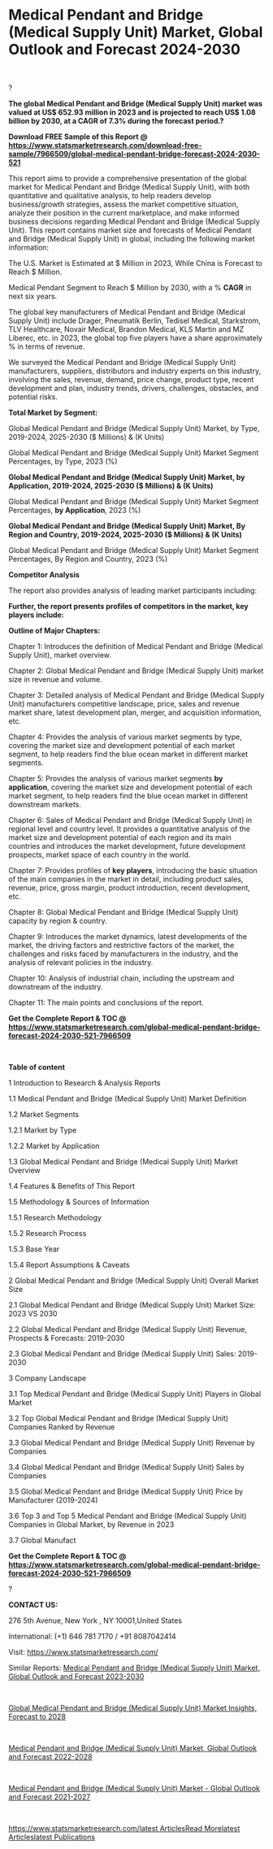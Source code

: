 <h1>Medical Pendant and Bridge (Medical Supply Unit) Market, Global Outlook and Forecast 2024-2030</h1><br/><p>? </p>
 
 
 
 <p><meta charset="utf-8"></p>
 
 
 
 <p dir="ltr"><b id="docs-internal-guid-d5b8784e-7fff-56c1-9fab-dd71f96d8b4e">The global Medical Pendant and Bridge (Medical Supply Unit) market was valued at US$ 652.93 million in 2023 and is projected to reach US$ 1.08 billion by 2030, at a <strong>CAGR</strong> of 7.3% during the forecast period.? </b></p>
 
 
 
 <p><strong>Download FREE Sample of this Report @ <a href="https://www.statsmarketresearch.com/download-free-sample/7966509/global-medical-pendant-bridge-forecast-2024-2030-521">https://www.statsmarketresearch.com/download-free-sample/7966509/global-medical-pendant-bridge-forecast-2024-2030-521</a></strong></p>
 
 
 
 <p>This report aims to provide a comprehensive presentation of the global market for Medical Pendant and Bridge (Medical Supply Unit), with both quantitative and qualitative analysis, to help readers develop business/growth strategies, assess the market competitive situation, analyze their position in the current marketplace, and make informed business decisions regarding Medical Pendant and Bridge (Medical Supply Unit). This report contains market size and forecasts of Medical Pendant and Bridge (Medical Supply Unit) in global, including the following market information:</p>
 
 
 
 <p>The U.S. Market is Estimated at $ Million in 2023, While China is Forecast to Reach $ Million.</p>
 
 
 
 <p>Medical Pendant Segment to Reach $ Million by 2030, with a % <strong>CAGR</strong> in next six years.</p>
 
 
 
 <p>The global key manufacturers of Medical Pendant and Bridge (Medical Supply Unit) include Drager, Pneumatik Berlin, Tedisel Medical, Starkstrom, TLV Healthcare, Novair Medical, Brandon Medical, KLS Martin and MZ Liberec, etc. in 2023, the global top five players have a share approximately % in terms of revenue.</p>
 
 
 
 <p>We surveyed the Medical Pendant and Bridge (Medical Supply Unit) manufacturers, suppliers, distributors and industry experts on this industry, involving the sales, revenue, demand, price change, product type, recent development and plan, industry trends, drivers, challenges, obstacles, and potential risks.</p>
 
 
 
 <p><strong>Total Market by Segment:</strong></p>
 
 
 
 <p>Global Medical Pendant and Bridge (Medical Supply Unit) Market, by Type, 2019-2024, 2025-2030 ($ Millions) & (K Units)</p>
 
 
 
 <p>Global Medical Pendant and Bridge (Medical Supply Unit) Market Segment Percentages, by Type, 2023 (%)</p>
 
 
 
 <p><strong>Global Medical Pendant and Bridge (Medical Supply Unit) Market, <strong>by Application</strong>, 2019-2024, 2025-2030 ($ Millions) & (K Units)</strong></p>
 
 
 
 <p>Global Medical Pendant and Bridge (Medical Supply Unit) Market Segment Percentages, <strong>by Application</strong>, 2023 (%)</p>
 
 
 
 <p><strong>Global Medical Pendant and Bridge (Medical Supply Unit) Market, By Region and Country, 2019-2024, 2025-2030 ($ Millions) & (K Units)</strong></p>
 
 
 
 <p>Global Medical Pendant and Bridge (Medical Supply Unit) Market Segment Percentages, By Region and Country, 2023 (%)</p>
 
 
 
 <p><strong>Competitor Analysis</strong></p>
 
 
 
 <p>The report also provides analysis of leading market participants including:</p>
 
 
 
 <p><strong>Further, the report presents profiles of competitors in the market, <strong>key players</strong> include:</strong></p>
 
 
 
 <p><strong>Outline of Major Chapters:</strong></p>
 
 
 
 <p>Chapter 1: Introduces the definition of Medical Pendant and Bridge (Medical Supply Unit), market overview.</p>
 
 
 
 <p>Chapter 2: Global Medical Pendant and Bridge (Medical Supply Unit) market size in revenue and volume.</p>
 
 
 
 <p>Chapter 3: Detailed analysis of Medical Pendant and Bridge (Medical Supply Unit) manufacturers competitive landscape, price, sales and revenue market share, latest development plan, merger, and acquisition information, etc.</p>
 
 
 
 <p>Chapter 4: Provides the analysis of various market segments by type, covering the market size and development potential of each market segment, to help readers find the blue ocean market in different market segments.</p>
 
 
 
 <p>Chapter 5: Provides the analysis of various market segments <strong>by application</strong>, covering the market size and development potential of each market segment, to help readers find the blue ocean market in different downstream markets.</p>
 
 
 
 <p>Chapter 6: Sales of Medical Pendant and Bridge (Medical Supply Unit) in regional level and country level. It provides a quantitative analysis of the market size and development potential of each region and its main countries and introduces the market development, future development prospects, market space of each country in the world.</p>
 
 
 
 <p>Chapter 7: Provides profiles of <strong>key players</strong>, introducing the basic situation of the main companies in the market in detail, including product sales, revenue, price, gross margin, product introduction, recent development, etc.</p>
 
 
 
 <p>Chapter 8: Global Medical Pendant and Bridge (Medical Supply Unit) capacity by region & country.</p>
 
 
 
 <p>Chapter 9: Introduces the market dynamics, latest developments of the market, the driving factors and restrictive factors of the market, the challenges and risks faced by manufacturers in the industry, and the analysis of relevant policies in the industry.</p>
 
 
 
 <p>Chapter 10: Analysis of industrial chain, including the upstream and downstream of the industry.</p>
 
 
 
 <p>Chapter 11: The main points and conclusions of the report.</p>
 
 
 
 <div><b>Get the Complete Report & TOC @ <a href="https://www.statsmarketresearch.com/global-medical-pendant-bridge-forecast-2024-2030-521-7966509">https://www.statsmarketresearch.com/global-medical-pendant-bridge-forecast-2024-2030-521-7966509</a></b></div>
 
 
 
 <p><br />
 
 <b>Table of content</b></p>
 
 
 
 <p>1 Introduction to Research & Analysis Reports<br />
 
 1.1 Medical Pendant and Bridge (Medical Supply Unit) Market Definition<br />
 
 1.2 Market Segments<br />
 
 1.2.1 Market by Type<br />
 
 1.2.2 Market by Application<br />
 
 1.3 Global Medical Pendant and Bridge (Medical Supply Unit) Market Overview<br />
 
 1.4 Features & Benefits of This Report<br />
 
 1.5 Methodology & Sources of Information<br />
 
 1.5.1 Research Methodology<br />
 
 1.5.2 Research Process<br />
 
 1.5.3 Base Year<br />
 
 1.5.4 Report Assumptions & Caveats<br />
 
 2 Global Medical Pendant and Bridge (Medical Supply Unit) Overall Market Size<br />
 
 2.1 Global Medical Pendant and Bridge (Medical Supply Unit) Market Size: 2023 VS 2030<br />
 
 2.2 Global Medical Pendant and Bridge (Medical Supply Unit) Revenue, Prospects & Forecasts: 2019-2030<br />
 
 2.3 Global Medical Pendant and Bridge (Medical Supply Unit) Sales: 2019-2030<br />
 
 3 Company Landscape<br />
 
 3.1 Top Medical Pendant and Bridge (Medical Supply Unit) Players in Global Market<br />
 
 3.2 Top Global Medical Pendant and Bridge (Medical Supply Unit) Companies Ranked by Revenue<br />
 
 3.3 Global Medical Pendant and Bridge (Medical Supply Unit) Revenue by Companies<br />
 
 3.4 Global Medical Pendant and Bridge (Medical Supply Unit) Sales by Companies<br />
 
 3.5 Global Medical Pendant and Bridge (Medical Supply Unit) Price by Manufacturer (2019-2024)<br />
 
 3.6 Top 3 and Top 5 Medical Pendant and Bridge (Medical Supply Unit) Companies in Global Market, by Revenue in 2023<br />
 
 3.7 Global Manufact</p>
 
 
 
 <div><b>Get the Complete Report & TOC @ <a href="https://www.statsmarketresearch.com/global-medical-pendant-bridge-forecast-2024-2030-521-7966509">https://www.statsmarketresearch.com/global-medical-pendant-bridge-forecast-2024-2030-521-7966509</a></b></div>
 
 
 
 <p>? </p>
 
 
 
 <p><b>CONTACT US:</b><br />
 
 276 5th Avenue, New York , NY 10001,United States<br />
 
 International: (+1) 646 781 7170 / +91 8087042414<br />
 
 Visit: <a href="https://www.statsmarketresearch.com/">https://www.statsmarketresearch.com/</a><br />
 
 Similar Reports: <a href="https://www.statsmarketresearch.com/global-medical-pendant-bridge-forecast-2024-2030-521-7966509">Medical Pendant and Bridge (Medical Supply Unit) Market, Global Outlook and Forecast 2023-2030</a><br />
 
 <br />
 
 <a href="https://www.statsmarketresearch.com/global-medical-pendant-bridge-forecast-2024-2030-521-7966509">Global Medical Pendant and Bridge (Medical Supply Unit) Market Insights, Forecast to 2028</a><br />
 
 <br />
 
 <a href="https://www.statsmarketresearch.com/global-medical-pendant-bridge-forecast-2024-2030-521-7966509">Medical Pendant and Bridge (Medical Supply Unit) Market, Global Outlook and Forecast 2022-2028</a><br />
 
 <br />
 
 <a href="https://www.statsmarketresearch.com/global-medical-pendant-bridge-forecast-2024-2030-521-7966509">Medical Pendant and Bridge (Medical Supply Unit) Market - Global Outlook and Forecast 2021-2027</a><br />
 
 <br />
 
 <a href="https://gyeongbokgung.com">https://www.statsmarketresearch.com/</a><a href="https://hallyeomaritime.com">latest Articles</a><a href="https://jingwansa.com">Read More</a><a href="https://nguoiviet.jp/">latest Articles</a><a href="https://www.intelmarketresearch.com/">latest Publications</a></p>